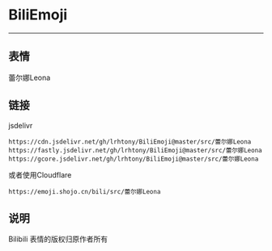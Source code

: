 # BiliEmoji
---
## 表情
蕾尔娜Leona
## 链接
jsdelivr
```
https://cdn.jsdelivr.net/gh/lrhtony/BiliEmoji@master/src/蕾尔娜Leona
https://fastly.jsdelivr.net/gh/lrhtony/BiliEmoji@master/src/蕾尔娜Leona
https://gcore.jsdelivr.net/gh/lrhtony/BiliEmoji@master/src/蕾尔娜Leona
```
或者使用Cloudflare
```
https://emoji.shojo.cn/bili/src/蕾尔娜Leona
```
## 说明
Bilibili 表情的版权归原作者所有
